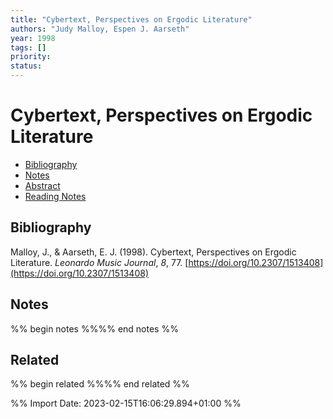 ```yaml
---
title: "Cybertext, Perspectives on Ergodic Literature"
authors: "Judy Malloy, Espen J. Aarseth"
year: 1998
tags: []
priority:
status:
---
```

# Cybertext, Perspectives on Ergodic Literature

- [Bibliography](#bibliography)
- [Notes](#notes)
- [Abstract](#abstract)
- [Reading Notes](#reading-notes)

## Bibliography
Malloy, J., & Aarseth, E. J. (1998). Cybertext, Perspectives on Ergodic Literature. _Leonardo Music Journal_, _8_, 77. [https://doi.org/10.2307/1513408](https://doi.org/10.2307/1513408)
## Notes
%% begin notes %%%% end notes %%

## Related
%% begin related %%%% end related %%

%% Import Date: 2023-02-15T16:06:29.894+01:00 %%
